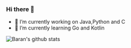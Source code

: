 ### Hi there 👋

- 🔭 I’m currently working on Java,Python and C
- 🌱 I’m currently learning Go and Kotlin

![Baran's github stats](https://github-readme-stats.vercel.app/api?username=baransolmaz&theme=maroongold&show_icons=true)
